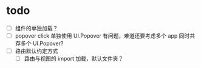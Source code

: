 # todo
- [ ] 组件的单独加载？
- [ ] popover click 单独使用 UI.Popover 有问题，难道还要考虑多个 app 同时共存多个 UI.Popover?
- [ ] 路由默认约定方式
    - [ ] 路由与视图的 import 加载，默认文件夹？
